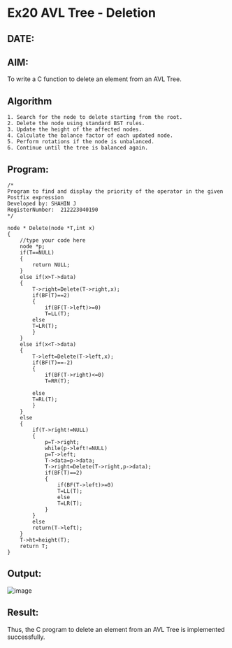 # Ex20 AVL Tree - Deletion
## DATE:
## AIM:
To write a C function to delete an element from an AVL Tree.
## Algorithm
```
1. Search for the node to delete starting from the root. 
2. Delete the node using standard BST rules. 
3. Update the height of the affected nodes. 
4. Calculate the balance factor of each updated node. 
5. Perform rotations if the node is unbalanced. 
6. Continue until the tree is balanced again.
```  
## Program:
```
/*
Program to find and display the priority of the operator in the given Postfix expression
Developed by: SHAHIN J
RegisterNumber:  212223040190
*/
```
```
node * Delete(node *T,int x)
{
    //type your code here
    node *p;
    if(T==NULL)
    {
        return NULL;
    }
    else if(x>T->data)
    {
        T->right=Delete(T->right,x);
        if(BF(T)==2)
        {
            if(BF(T->left)>=0)
            T=LL(T);
        else
        T=LR(T);
        }
    }
    else if(x<T->data)
    {
        T->left=Delete(T->left,x);
        if(BF(T)==-2)
        {
            if(BF(T->right)<=0)
            T=RR(T);
            
        else
        T=RL(T);
        }
    }
    else
    {
        if(T->right!=NULL)
        {
            p=T->right;
            while(p->left!=NULL)
            p=T->left;
            T->data=p->data;
            T->right=Delete(T->right,p->data);
            if(BF(T)==2)
            {
                if(BF(T->left)>=0)
                T=LL(T);
                else
                T=LR(T);
            }
        }
        else
        return(T->left);
    }
    T->ht=height(T);
    return T;
}
```
## Output:
![image](https://github.com/user-attachments/assets/96154907-1e8a-40cb-bfe2-a36e5020b6e6)

## Result:
Thus, the C program to delete an element from an AVL Tree is implemented successfully.
